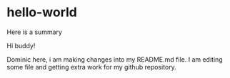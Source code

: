 # hello-world
Here is a summary 

Hi buddy! 

Dominic here, i am making changes into my README.md file. I am editing some file and getting extra work for my github repository. 
